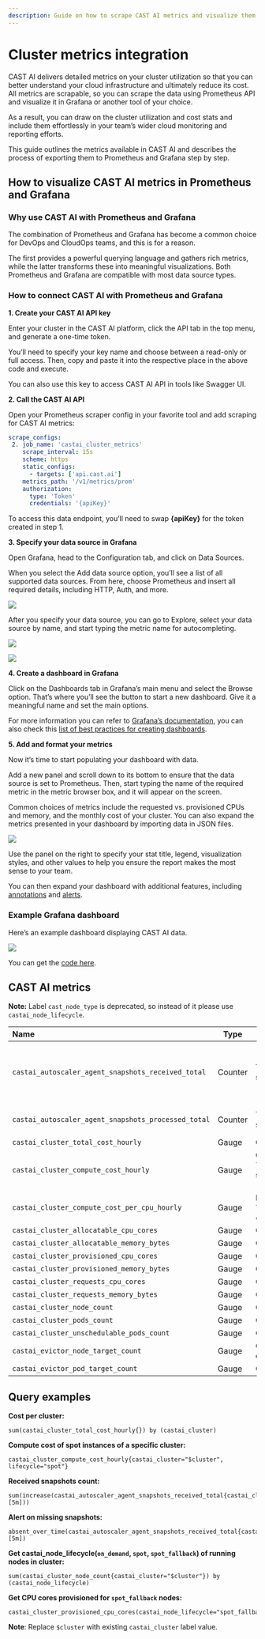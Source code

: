 ```yaml
---
description: Guide on how to scrape CAST AI metrics and visualize them in Grafana
---
```

<!-- markdownlint-disable -->
# Cluster metrics integration

CAST AI delivers detailed metrics on your cluster utilization so that you can better understand your cloud infrastructure and ultimately reduce its cost. All metrics are scrapable, so you can scrape the data using Prometheus API and visualize it in Grafana or another tool of your choice.

As a result, you can draw on the cluster utilization and cost stats and include them effortlessly in your team’s wider cloud monitoring and reporting efforts.

This guide outlines the metrics available in CAST AI and describes the process of exporting them to Prometheus and Grafana step by step.

## How to visualize CAST AI metrics in Prometheus and Grafana

### Why use CAST AI with Prometheus and Grafana

The combination of Prometheus and Grafana has become a common choice for DevOps and CloudOps teams, and this is for a reason.

The first provides a powerful querying language and gathers rich metrics, while the latter transforms these into meaningful visualizations. Both Prometheus and Grafana are compatible with most data source types.

### How to connect CAST AI with Prometheus and Grafana

**1. Create your CAST AI API key**

Enter your cluster in the CAST AI platform, click the API tab in the top menu, and generate a one-time token.

You’ll need to specify your key name and choose between a read-only or full access. Then, copy and paste it into the respective place in the above code and execute.

You can also use this key to access CAST AI API in tools like Swagger UI.

**2. Call the CAST AI API**

Open your Prometheus scraper config in your favorite tool and add scraping for CAST AI metrics:

```yaml
scrape_configs:
 2. job_name: 'castai_cluster_metrics'
    scrape_interval: 15s
    scheme: https
    static_configs:
      - targets: ['api.cast.ai']
    metrics_path: '/v1/metrics/prom'
    authorization:
      type: 'Token'
      credentials: '{apiKey}'
```

To access this data endpoint, you’ll need to swap **{apiKey}** for the token created in step 1.

**3. Specify your data source in Grafana**

Open Grafana, head to the Configuration tab, and click on Data Sources.

When you select the Add data source option, you’ll see a list of all supported data sources. From here, choose Prometheus and insert all required details, including HTTP, Auth, and more.

![](metrics-images/1_grafana_data_source.png)

After you specify your data source, you can go to Explore, select your data source by name, and start typing the metric name for autocompleting.

![](metrics-images/2_grafana_metric_name.png)

![](metrics-images/3_grafana_metric_name_view.png)

**4. Create a dashboard in Grafana**

Click on the Dashboards tab in Grafana’s main menu and select the Browse option. That’s where you’ll see the button to start a new dashboard. Give it a meaningful name and set the main options.

For more information you can refer to [Grafana’s documentation](https://grafana.com/docs/grafana/latest/dashboards/), you can also check this [list of best practices for creating dashboards](https://grafana.com/docs/grafana/latest/best-practices/best-practices-for-creating-dashboards/).

**5. Add and format your metrics**

Now it’s time to start populating your dashboard with data.

Add a new panel and scroll down to its bottom to ensure that the data source is set to Prometheus. Then, start typing the name of the required metric in the metric browser box, and it will appear on the screen.

Common choices of metrics include the requested vs. provisioned CPUs and memory, and the monthly cost of your cluster. You can also expand the metrics presented in your dashboard by importing data in JSON files.

![](metrics-images/4_grafana_panel.png)

Use the panel on the right to specify your stat title, legend, visualization styles, and other values to help you ensure the report makes the most sense to your team.

You can then expand your dashboard with additional features, including [annotations](https://grafana.com/docs/grafana/latest/dashboards/annotations/) and [alerts](https://grafana.com/docs/grafana/latest/alerting/).

### Example Grafana dashboard

Here’s an example dashboard displaying CAST AI data.

![](metrics-images/5_grafana_ready_dashboard.png)

You can get the [code here](https://docs.cast.ai/assets/example-metrics-dashboard.json).

## CAST AI metrics

**Note:** Label `cast_node_type` is deprecated, so instead of it please use `castai_node_lifecycle`.

| Name                                                | Type    | Description                                                                                                                    | Action                                        |
| :-------------------------------------------------- | ------- | ------------------------------------------------------------------------------------------------------------------------------ | --------------------------------------------- |
| `castai_autoscaler_agent_snapshots_received_total`  | Counter | The CAST AI Autoscaler agent snapshots received total.                                                                         | Check if the Agent is running in the cluster. |
| `castai_autoscaler_agent_snapshots_processed_total` | Counter | The CAST AI Autoscaler agent snapshots processed total.                                                                        | Contact CAST AI support.                      |
| `castai_cluster_total_cost_hourly`                  | Gauge   | Cluster total hourly cost.                                                                                                     |                                               |
| `castai_cluster_compute_cost_hourly`                | Gauge   | Cluster compute cost. Has a `lifecycle` dimensions which can be summed up to a total cost: `[on_demand, spot_fallback, spot]`. |                                               |                                                                                                  |                                               |
| `castai_cluster_compute_cost_per_cpu_hourly`        | Gauge   | Normalized cost per CPU. Has a `lifecycle` dimension, similar to `castai_cluster_compute_cost_hourly`.                         |                                               |
| `castai_cluster_allocatable_cpu_cores`              | Gauge   | Cluster allocatable CPU cores.                                                                                                 |                                               |
| `castai_cluster_allocatable_memory_bytes`           | Gauge   | Cluster allocatable memory.                                                                                                    |                                               |
| `castai_cluster_provisioned_cpu_cores`              | Gauge   | Cluster provisioned CPU cores.                                                                                                 |                                               |
| `castai_cluster_provisioned_memory_bytes`           | Gauge   | Cluster provisioner memory.                                                                                                    |                                               |
| `castai_cluster_requests_cpu_cores`                 | Gauge   | Cluster requested CPU cores.                                                                                                   |                                               |
| `castai_cluster_requests_memory_bytes`              | Gauge   | Cluster requested memory.                                                                                                      |                                               |
| `castai_cluster_node_count`                         | Gauge   | Cluster nodes count.                                                                                                           |                                               |
| `castai_cluster_pods_count`                         | Gauge   | Cluster pods count.                                                                                                            |                                               |
| `castai_cluster_unschedulable_pods_count`           | Gauge   | Cluster unschedulable pods count.                                                                                              |                                               |
| `castai_evictor_node_target_count`                  | Gauge   | CAST AI Evictor targeted nodes count.                                                                                          |                                               |
| `castai_evictor_pod_target_count`                   | Gauge   | CAST AI Evictor targeted pods count.                                                                                           |                                               |

## Query examples

**Cost per cluster:**

```
sum(castai_cluster_total_cost_hourly{}) by (castai_cluster)
```

**Compute cost of spot instances of a specific cluster:**

```
castai_cluster_compute_cost_hourly{castai_cluster="$cluster", lifecycle="spot"}
```

**Received snapshots count:**

```
sum(increase(castai_autoscaler_agent_snapshots_received_total{castai_cluster="$cluster"}[5m]))
```

**Alert on missing snapshots:**

```
absent_over_time(castai_autoscaler_agent_snapshots_received_total{castai_cluster="$cluster"}[5m])
```

**Get castai_node_lifecycle(`on_demand`, `spot`, `spot_fallback`) of running nodes in cluster:**

```
sum(castai_cluster_node_count{castai_cluster="$cluster"}) by (castai_node_lifecycle)
```

**Get CPU cores provisioned for `spot_fallback` nodes:**

```
castai_cluster_provisioned_cpu_cores(castai_node_lifecycle="spot_fallback")
```

**Note**: Replace `$cluster` with existing `castai_cluster` label value.
<!-- markdownlint-enable-->

